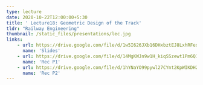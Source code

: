 ```yaml
---
type: lecture
date: 2020-10-22T12:00:00+5:30
title: ' Lecture18: Geometric Design of the Track'
tldr: "Railway Engineering"
thumbnail: /static_files/presentations/lec.jpg
links: 
    - url: https://drive.google.com/file/d/1w5I626JXb16DHxbztEJ8LxhRFexbvFln/view?usp=sharing
      name: 'Slides'
    - url: https://drive.google.com/file/d/14MgKWJn9w1H_kiqSSzewt1Pm6Q1oLHyd/view?usp=sharing
      name: 'Rec P1'
    - url: https://drive.google.com/file/d/1hYNaYO99pywl27CYnt2KpWIKDH2t5ZKm/view?usp=sharing
      name: 'Rec P2'
---
```

